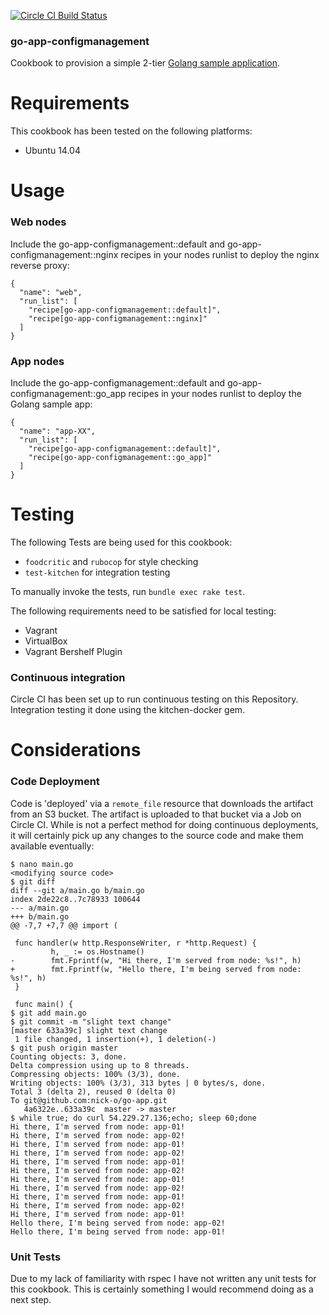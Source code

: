 [![Circle CI Build Status](https://circleci.com/gh/nick-o/go-app-configmanagement.svg?style=shield)](https://circleci.com/gh/nick-o/go-app-configmanagement)
### go-app-configmanagement
Cookbook to provision a simple 2-tier [Golang sample application](https://github.com/nick-o/go-app/).

# Requirements
This cookbook has been tested on the following platforms:
- Ubuntu 14.04

# Usage

### Web nodes
Include the go-app-configmanagement::default and go-app-configmanagement::nginx recipes in your nodes runlist to deploy the nginx reverse proxy:

```
{
  "name": "web",
  "run_list": [
    "recipe[go-app-configmanagement::default]",
    "recipe[go-app-configmanagement::nginx]"
  ]
}
```

### App nodes
Include the go-app-configmanagement::default and go-app-configmanagement::go_app recipes in your nodes runlist to deploy the Golang sample app:

```
{
  "name": "app-XX",
  "run_list": [
    "recipe[go-app-configmanagement::default]",
    "recipe[go-app-configmanagement::go_app]"
  ]
}
```

# Testing
The following Tests are being used for this cookbook:
- `foodcritic` and `rubocop` for style checking
- `test-kitchen` for integration testing

To manually invoke the tests, run `bundle exec rake test`.

The following requirements need to be satisfied for local testing:
- Vagrant
- VirtualBox
- Vagrant Bershelf Plugin

### Continuous integration
Circle CI has been set up to run continuous testing on this Repository. Integration testing it done using the kitchen-docker gem.

# Considerations

### Code Deployment
Code is 'deployed' via a `remote_file` resource that downloads the artifact from an S3 bucket. The artifact is uploaded to that bucket via a Job on Circle CI. While is not a perfect method for doing continuous deployments, it will certainly pick up any changes to the source code and make them available eventually:

```
$ nano main.go
<modifying source code>
$ git diff
diff --git a/main.go b/main.go
index 2de22c8..7c78933 100644
--- a/main.go
+++ b/main.go
@@ -7,7 +7,7 @@ import (

 func handler(w http.ResponseWriter, r *http.Request) {
         h, _ := os.Hostname()
-        fmt.Fprintf(w, "Hi there, I'm served from node: %s!", h)
+        fmt.Fprintf(w, "Hello there, I'm being served from node: %s!", h)
 }

 func main() {
$ git add main.go
$ git commit -m "slight text change"
[master 633a39c] slight text change
 1 file changed, 1 insertion(+), 1 deletion(-)
$ git push origin master
Counting objects: 3, done.
Delta compression using up to 8 threads.
Compressing objects: 100% (3/3), done.
Writing objects: 100% (3/3), 313 bytes | 0 bytes/s, done.
Total 3 (delta 2), reused 0 (delta 0)
To git@github.com:nick-o/go-app.git
   4a6322e..633a39c  master -> master
$ while true; do curl 54.229.27.136;echo; sleep 60;done
Hi there, I'm served from node: app-01!
Hi there, I'm served from node: app-02!
Hi there, I'm served from node: app-01!
Hi there, I'm served from node: app-02!
Hi there, I'm served from node: app-01!
Hi there, I'm served from node: app-02!
Hi there, I'm served from node: app-01!
Hi there, I'm served from node: app-02!
Hi there, I'm served from node: app-01!
Hi there, I'm served from node: app-02!
Hi there, I'm served from node: app-01!
Hello there, I'm being served from node: app-02!
Hello there, I'm being served from node: app-01!
```

### Unit Tests
Due to my lack of familiarity with rspec I have not written any unit tests for this cookbook. This is certainly something I would recommend doing as a next step.
